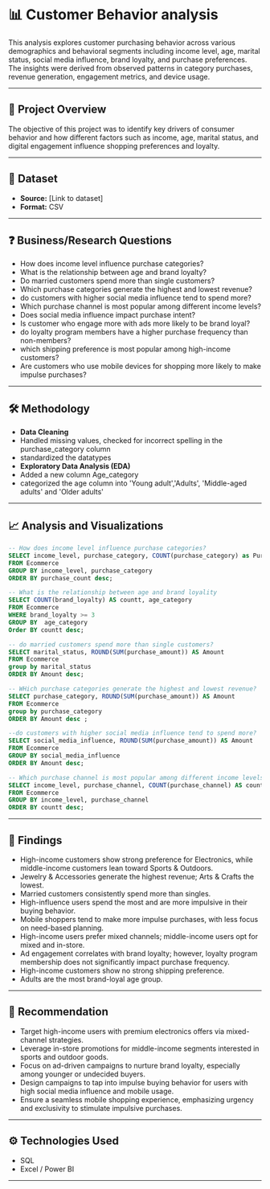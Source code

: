 # 📊 Customer Behavior analysis

This analysis explores customer purchasing behavior across various demographics and behavioral segments including income level, age, marital status, social media influence, brand loyalty, and purchase preferences. The insights were derived from observed patterns in category purchases, revenue generation, engagement metrics, and device usage.

---

## 🧠 Project Overview

The objective of this project was to identify key drivers of consumer behavior and how different factors such as income, age, marital status, and digital engagement influence shopping preferences and loyalty.

---

## 📂 Dataset

- **Source:** [Link to dataset]
- **Format:** CSV
---

## ❓ Business/Research Questions
- How does income level influence purchase categories?
- What is the relationship between age and brand loyalty?
- Do married customers spend more than single customers?
- Which purchase categories generate the highest and lowest revenue?
- do customers with higher social media influence tend to spend more?
- Which purchase channel is most popular among different income levels?
- Does social media influence impact purchase intent?
- Is customer who engage more with ads more likely to be brand loyal?
- do loyalty program members have a higher purchase frequency than non-members?
- which shipping preference is most popular among high-income customers?
- Are customers who use mobile devices for shopping more likely to make impulse purchases?
   

---

## 🛠 Methodology

- **Data Cleaning**
- Handled missing values, checked for incorrect spelling in the purchase_category column
- standardized the datatypes
- **Exploratory Data Analysis (EDA)**
- Added a new column Age_category
- categorized the age column into 'Young adult','Adults', 'Middle-aged adults' and 'Older adults'


---

## 📈 Analysis and Visualizations
``` sql
-- How does income level influence purchase categories?
SELECT income_level, purchase_category, COUNT(purchase_category) as Purchase_count
FROM Ecommerce
GROUP BY income_level, purchase_category
ORDER BY purchase_count desc;
```
``` sql
-- What is the relationship between age and brand loyality
SELECT COUNT(brand_loyalty) AS countt, age_category
FROM Ecommerce
WHERE brand_loyalty >= 3
GROUP BY  age_category
Order BY countt desc;
```
``` sql
-- do married customers spend more than single customers?
SELECT marital_status, ROUND(SUM(purchase_amount)) AS Amount
FROM Ecommerce
group by marital_status
ORDER BY Amount desc;
```
``` sql
-- WHich purchase categories generate the highest and lowest revenue?
SELECT purchase_category, ROUND(SUM(purchase_amount)) AS Amount
FROM Ecommerce
group by purchase_category
ORDER BY Amount desc ;
```
``` sql
--do customers with higher social media influence tend to spend more?
SELECT social_media_influence, ROUND(SUM(purchase_amount)) AS Amount
FROM Ecommerce
GROUP BY social_media_influence
ORDER BY Amount desc;
```
``` sql
-- Which purchase channel is most popular among different income levels?
SELECT income_level, purchase_channel, COUNT(purchase_channel) AS countt
FROM Ecommerce
GROUP BY income_level, purchase_channel
ORDER BY countt desc;
```
---

## 📌 Findings

- High-income customers show strong preference for Electronics, while middle-income customers lean toward Sports & Outdoors.
- Jewelry & Accessories generate the highest revenue; Arts & Crafts the lowest.
- Married customers consistently spend more than singles.
- High-influence users spend the most and are more impulsive in their buying behavior.
- Mobile shoppers tend to make more impulse purchases, with less focus on need-based planning.
- High-income users prefer mixed channels; middle-income users opt for mixed and in-store.
- Ad engagement correlates with brand loyalty; however, loyalty program membership does not significantly impact purchase frequency.
- High-income customers show no strong shipping preference.
- Adults are the most brand-loyal age group.


---

## 🧾 Recommendation
- Target high-income users with premium electronics offers via mixed-channel strategies.
- Leverage in-store promotions for middle-income segments interested in sports and outdoor goods.
- Focus on ad-driven campaigns to nurture brand loyalty, especially among younger or undecided buyers.
- Design campaigns to tap into impulse buying behavior for users with high social media influence and mobile usage.
- Ensure a seamless mobile shopping experience, emphasizing urgency and exclusivity to stimulate impulsive purchases.



---

## ⚙️ Technologies Used

- SQL
- Excel / Power BI 

---


